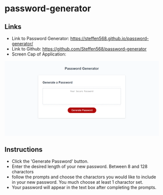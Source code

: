 # password-generator

## Links

- Link to Password Generator: https://steffen568.github.io/password-generator/
- Link to Github: https://github.com/Steffen568/password-generator
- Screen Cap of Application: 
<img title="Screen Cap of App" alt="Password generator app home page" src="./assets/images/screen-cap.jpg">

## Instructions 

- Click the 'Generate Password' button.
- Enter the desired length of your new password. Between 8 and 128 charactors
- follow the prompts and choose the charactors you would like to include in your new password. You much choose at least 1 charactor set.
- Your password will appear in the text box after completing the prompts. 
